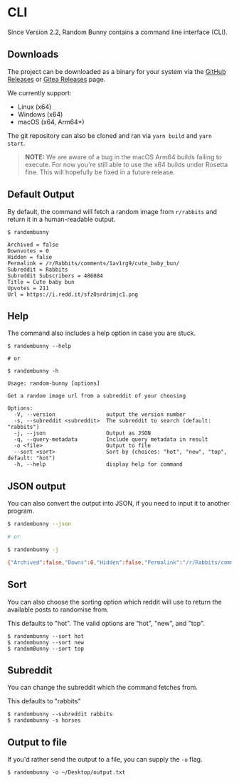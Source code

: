 # CLI

Since Version 2.2, Random Bunny contains a command line interface (CLI).

## Downloads

The project can be downloaded as a binary for your system via the [GitHub Releases](https://github.com/Vylpes/random-bunny/releases) or [Gitea Releases](https://gitea.vylpes.xyz/RabbitLabs/random-bunny/releases) page.

We currently support:
- Linux (x64)
- Windows (x64)
- macOS (x64, Arm64\*)

The git repository can also be cloned and ran via `yarn build` and `yarn start`.

> **NOTE:** We are aware of a bug in the macOS Arm64 builds failing to execute. For now you're still able to use the x64 builds under Rosetta fine. This will hopefully be fixed in a future release.

## Default Output

By default, the command will fetch a random image from `r/rabbits` and return it in a human-readable output.

```
$ randombunny

Archived = false
Downvotes = 0
Hidden = false
Permalink = /r/Rabbits/comments/1av1rg9/cute_baby_bun/
Subreddit = Rabbits
Subreddit Subscribers = 486084
Title = Cute baby bun
Upvotes = 211
Url = https://i.redd.it/sfz0srdrimjc1.png
```

## Help

The command also includes a help option in case you are stuck.

```
$ randombunny --help

# or

$ randombunny -h

Usage: random-bunny [options]

Get a random image url from a subreddit of your choosing

Options:
  -V, --version                output the version number
  -s, --subreddit <subreddit>  The subreddit to search (default: "rabbits")
  -j, --json                   Output as JSON
  -q, --query-metadata         Include query metadata in result
  -o <file>                    Output to file
  --sort <sort>                Sort by (choices: "hot", "new", "top", default: "hot")
  -h, --help                   display help for command
```

## JSON output

You can also convert the output into JSON, if you need to input it to another program.

```bash
$ randombunny --json

# or

$ randonbunny -j

{"Archived":false,"Downs":0,"Hidden":false,"Permalink":"/r/Rabbits/comments/1av1rg9/cute_baby_bun/","Subreddit":"Rabbits","SubredditSubscribers":486085,"Title":"Cute baby bun","Ups":210,"Url":"https://i.redd.it/sfz0srdrimjc1.png"}
```

## Sort

You can also choose the sorting option which reddit will use to return the available posts to randomise from.

This defaults to "hot". The valid options are "hot", "new", and "top".

```
$ randombunny --sort hot
$ randombunny --sort new
$ randomBunny --sort top
```


## Subreddit

You can change the subreddit which the command fetches from.

This defaults to "rabbits"

```
$ randombunny --subreddit rabbits
$ randombunny -s horses
```

## Output to file

If you'd rather send the output to a file, you can supply the `-o` flag.

```
$ randombunny -o ~/Desktop/output.txt
```
